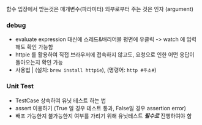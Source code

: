 함수 입장에서 받는것은 매개변수(파라미터)
외부로부터 주는 것은 인자 (argument)

### debug
* evaluate expression 대신에 스레드&배리어블 평면에 우클릭 -> watch 에 입력해도 확인 가능함
* httpie 를 활용하여 직접 브라우저에 접속하지 않고도, 요청으로 인한 어떤 응답이 돌아오는지 확인 가능
* 사용법 | (설치: `brew install httpie`), (명령어: `http #주소#`)

### Unit Test
* TestCase 상속하여 유닛 테스트 하는 법
* assert 이용하기 (True 일 경우 테스트 통과, False일 경우 assertion error)
* 배포 가능한지 불가능한지 여부를 가리기 위해 유닛테스트 ***필수로*** 진행하여야 함